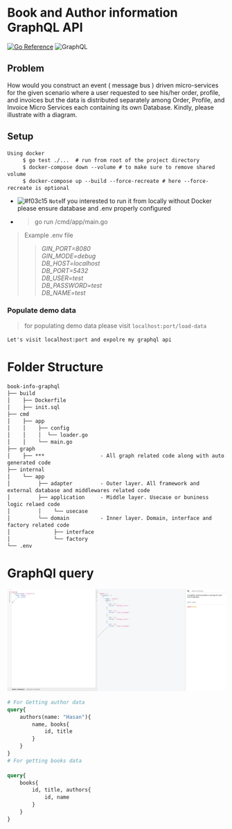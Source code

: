 # Book and Author information GraphQL API
[![Go Reference](https://pkg.go.dev/badge/golang.org/x/example.svg)](https://pkg.go.dev/golang.org/x/example)
![GraphQL](https://img.shields.io/badge/-GraphQL-E10098?style=for-the-badge&logo=graphql&logoColor=white)
## Problem 

How would you construct an event ( message bus ) driven micro-services for the given scenario where a user requested to see his/her order, profile, and invoices but the data is distributed separately among Order, Profile, and Invoice Micro Services each containing its own Database. Kindly, please illustrate with a diagram.

## Setup
```shell
Using docker
     $ go test ./...  # run from root of the project directory 
     $ docker-compose down --volume # to make sure to remove shared volume
     $ docker-compose up --build --force-recreate # here --force-recreate is optional
```
- ![#f03c15](https://via.placeholder.com/15/f03c15/000000?text=+) `Note`If you interested to run it from locally without Docker please ensure database and .env properly configured
- >go run /cmd/app/main.go
>Example .env file
>>_GIN_PORT=8080 \
GIN_MODE=debug \
DB_HOST=localhost \
DB_PORT=5432 \
DB_USER=test \
DB_PASSWORD=test \
DB_NAME=test_

### Populate demo data
> for populating demo data please visit `localhost:port/load-data`

`Let's visit localhost:port and expolre my graphql api`
# Folder Structure
```
book-info-graphql
├── build
│    ├── Dockerfile
│    ├── init.sql
├── cmd
│    ├── app
│    │    ├── config
│    │    │  └── loader.go
│    │    └── main.go
├── graph
│    ├── ***                  - All graph related code along with auto generated code
├── internal
│    └── app
│         ├── adapter         - Outer layer. All framework and external database and middlewares related code 
│         ├── application     - Middle layer. Usecase or buniness logic relaed code
│         │    └── usecase
│         └── domain          - Inner layer. Domain, interface and factory related code
│              ├── interface
│              └── factory
└── .env
```
# GraphQl query
![A test image](graph_ql_example.png)

```graphql
# For Getting author data
query{
    authors(name: "Hasan"){
        name, books{
            id, title
        }
    }
}
# For getting books data

query{
    books{
        id, title, authors{
            id, name
        }
    }
}
```